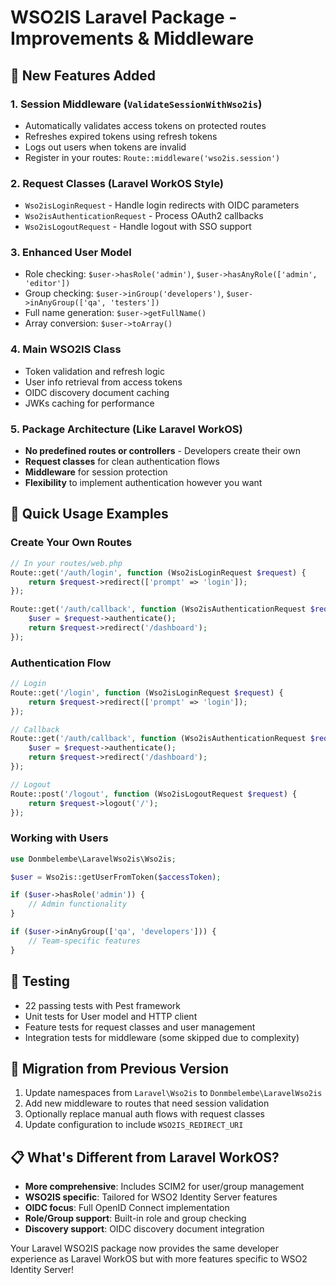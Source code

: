 # WSO2IS Laravel Package - Improvements & Middleware

## 🚀 New Features Added

### 1. **Session Middleware** (`ValidateSessionWithWso2is`)
- Automatically validates access tokens on protected routes
- Refreshes expired tokens using refresh tokens
- Logs out users when tokens are invalid
- Register in your routes: `Route::middleware('wso2is.session')`

### 2. **Request Classes** (Laravel WorkOS Style)
- `Wso2isLoginRequest` - Handle login redirects with OIDC parameters
- `Wso2isAuthenticationRequest` - Process OAuth2 callbacks
- `Wso2isLogoutRequest` - Handle logout with SSO support

### 3. **Enhanced User Model**
- Role checking: `$user->hasRole('admin')`, `$user->hasAnyRole(['admin', 'editor'])`
- Group checking: `$user->inGroup('developers')`, `$user->inAnyGroup(['qa', 'testers'])`
- Full name generation: `$user->getFullName()`
- Array conversion: `$user->toArray()`

### 4. **Main WSO2IS Class**
- Token validation and refresh logic
- User info retrieval from access tokens
- OIDC discovery document caching
- JWKs caching for performance

### 5. **Package Architecture** (Like Laravel WorkOS)
- **No predefined routes or controllers** - Developers create their own
- **Request classes** for clean authentication flows
- **Middleware** for session protection
- **Flexibility** to implement authentication however you want

## 📖 Quick Usage Examples

### Create Your Own Routes
```php
// In your routes/web.php
Route::get('/auth/login', function (Wso2isLoginRequest $request) {
    return $request->redirect(['prompt' => 'login']);
});

Route::get('/auth/callback', function (Wso2isAuthenticationRequest $request) {
    $user = $request->authenticate();
    return $request->redirect('/dashboard');
});
```

### Authentication Flow
```php
// Login
Route::get('/login', function (Wso2isLoginRequest $request) {
    return $request->redirect(['prompt' => 'login']);
});

// Callback
Route::get('/auth/callback', function (Wso2isAuthenticationRequest $request) {
    $user = $request->authenticate();
    return $request->redirect('/dashboard');
});

// Logout
Route::post('/logout', function (Wso2isLogoutRequest $request) {
    return $request->logout('/');
});
```

### Working with Users
```php
use Donmbelembe\LaravelWso2is\Wso2is;

$user = Wso2is::getUserFromToken($accessToken);

if ($user->hasRole('admin')) {
    // Admin functionality
}

if ($user->inAnyGroup(['qa', 'developers'])) {
    // Team-specific features
}
```

## 🧪 Testing
- 22 passing tests with Pest framework
- Unit tests for User model and HTTP client
- Feature tests for request classes and user management
- Integration tests for middleware (some skipped due to complexity)

## 🔄 Migration from Previous Version
1. Update namespaces from `Laravel\Wso2is` to `Donmbelembe\LaravelWso2is`
2. Add new middleware to routes that need session validation
3. Optionally replace manual auth flows with request classes
4. Update configuration to include `WSO2IS_REDIRECT_URI`

## 📋 What's Different from Laravel WorkOS?
- **More comprehensive**: Includes SCIM2 for user/group management
- **WSO2IS specific**: Tailored for WSO2 Identity Server features  
- **OIDC focus**: Full OpenID Connect implementation
- **Role/Group support**: Built-in role and group checking
- **Discovery support**: OIDC discovery document integration

Your Laravel WSO2IS package now provides the same developer experience as Laravel WorkOS but with more features specific to WSO2 Identity Server!
